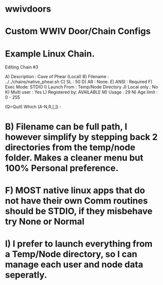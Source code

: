 # wwivdoors
# Custom WWIV Door/Chain Configs

# Example Linux Chain.

Editing Chain #3

A) Description  : Cave of Phear (Local)
B) Filename     : ../../chains/native_phear.sh
C) SL           : 50
D) AR           : None.
E) ANSI         : Required
F) Exec Mode:     STDIO
I) Launch From  : Temp/Node Directory
J) Local only   : No
K) Multi user   : Yes
L) Registered by: AVAILABLE
M) Usage        : 29
N) Age limit    : 0 - 255

(Q=Quit) Which (A-N,R,[,]) :


# B) Filename can be full path, I however simplify by stepping back 2 directories from the temp/node folder.  Makes a cleaner menu but 100% Personal preference.
# F) MOST native linux apps that do not have their own Comm routines should be STDIO, if they misbehave try None or Normal
# I) I prefer to launch everything from a Temp/Node directory, so I can manage each user and node data seperatly.

